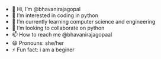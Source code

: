- 👋 Hi, I’m @bhavanirajagopal
- 👀 I’m interested in coding in python
- 🌱 I’m currently learning computer science and engineering
- 💞️ I’m looking to collaborate on python
- 📫 How to reach me @bhavanirajagopaal
- 😄 Pronouns: she/her
- ⚡ Fun fact: i am a beginer

<!---
bhavanirajagopal/bhavanirajagopal is a ✨ special ✨ repository because its `README.md` (this file) appears on your GitHub profile.
You can click the Preview link to take a look at your changes.
--->
